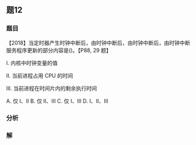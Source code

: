 ## 题12
### 题目
【2018】当定时器产生时钟中断后，由时钟中断后，由时钟中断后，由时钟中断服务程序更新的部分内容是()。【P88, 29 题】 

I. 内核中时钟变量的值 

II. 当前进程占用 CPU 的时间

III. 当前进程在时间片内的剩余执行时间

A. 仅 I、II 
B. 仅 II、III 
C. 仅 I、III
D. I、II、III
### 分析

### 解